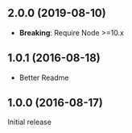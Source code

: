 ## 2.0.0 (2019-08-10)

* **Breaking**: Require Node >=10.x

## 1.0.1 (2016-08-18)

* Better Readme

## 1.0.0 (2016-08-17)

Initial release

